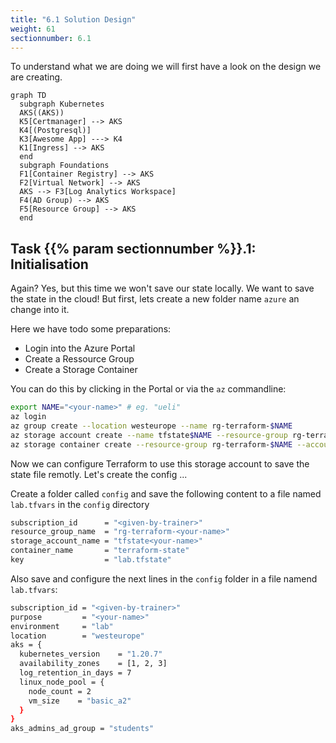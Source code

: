 ```yaml
---
title: "6.1 Solution Design"
weight: 61
sectionnumber: 6.1
---
```


To understand what we are doing we will first have a look on the design we are creating.

```mermaid
graph TD
  subgraph Kubernetes
  AKS((AKS))
  K5[Certmanager] --> AKS
  K4[(Postgresql)]
  K3[Awesome App] ---> K4
  K1[Ingress] --> AKS
  end
  subgraph Foundations
  F1[Container Registry] --> AKS
  F2[Virtual Network] --> AKS
  AKS --> F3[Log Analytics Workspace]
  F4(AD Group) --> AKS
  F5[Resource Group] --> AKS
  end
```


## Task {{% param sectionnumber %}}.1: Initialisation

Again? Yes, but this time we won't save our state locally. We want to save the state in the cloud!
But first, lets create a new folder name `azure` an change into it.

Here we have todo some preparations:

* Login into the Azure Portal
* Create a Ressource Group
* Create a Storage Container

You can do this by clicking in the Portal or via the `az` commandline:

```bash
export NAME="<your-name>" # eg. "ueli"
az login
az group create --location westeurope --name rg-terraform-$NAME
az storage account create --name tfstate$NAME --resource-group rg-terraform-$NAME
az storage container create --resource-group rg-terraform-$NAME --account-name tfstate$NAME --name terraform-state --public-access off
```

Now we can configure Terraform to use this storage account to save the state file remotly. Let's create the config ...

Create a folder called `config` and save the following content to a file named `lab.tfvars` in the `config` directory

```bash
subscription_id      = "<given-by-trainer>"
resource_group_name  = "rg-terraform-<your-name>"
storage_account_name = "tfstate<your-name>"
container_name       = "terraform-state"
key                  = "lab.tfstate"
```

Also save and configure the next lines in the `config` folder in a file namend `lab.tfvars`:

```bash
subscription_id = "<given-by-trainer>"
purpose         = "<your-name>"
environment     = "lab"
location        = "westeurope"
aks = {
  kubernetes_version    = "1.20.7"
  availability_zones    = [1, 2, 3]
  log_retention_in_days = 7
  linux_node_pool = {
    node_count = 2
    vm_size    = "basic_a2"
  }
}
aks_admins_ad_group = "students"
```
